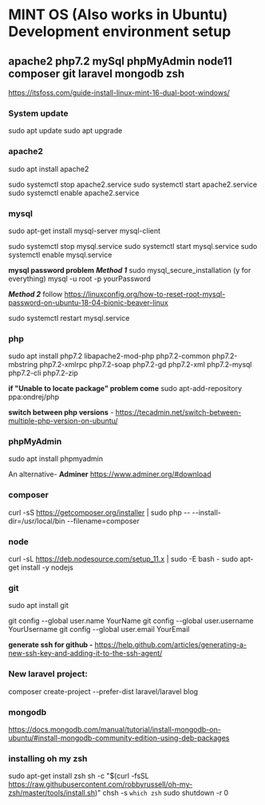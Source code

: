 # MINT OS (Also works in Ubuntu) Development environment setup
## apache2 php7.2 mySql phpMyAdmin node11 composer git laravel mongodb zsh 

https://itsfoss.com/guide-install-linux-mint-16-dual-boot-windows/

### System update
sudo apt update
sudo apt upgrade

### apache2
sudo apt install apache2

sudo systemctl stop apache2.service
sudo systemctl start apache2.service
sudo systemctl enable apache2.service

### mysql
sudo apt-get install mysql-server mysql-client

sudo systemctl stop mysql.service
sudo systemctl start mysql.service
sudo systemctl enable mysql.service

**mysql password problem**
***Method 1***
sudo mysql_secure_installation
(y for everything) 
mysql -u root -p
yourPassword

***Method 2***
follow https://linuxconfig.org/how-to-reset-root-mysql-password-on-ubuntu-18-04-bionic-beaver-linux

sudo systemctl restart mysql.service

### php
sudo apt install php7.2 libapache2-mod-php php7.2-common php7.2-mbstring php7.2-xmlrpc php7.2-soap php7.2-gd php7.2-xml php7.2-mysql php7.2-cli php7.2-zip

**if "Unable to locate package" problem come**
sudo apt-add-repository ppa:ondrej/php

**switch between php versions** - https://tecadmin.net/switch-between-multiple-php-version-on-ubuntu/

### phpMyAdmin
sudo apt install phpmyadmin

An alternative- **Adminer** https://www.adminer.org/#download

### composer
curl -sS https://getcomposer.org/installer | sudo php -- --install-dir=/usr/local/bin --filename=composer

### node
curl -sL https://deb.nodesource.com/setup_11.x | sudo -E bash -
sudo apt-get install -y nodejs

### git
sudo apt install git

git config --global user.name YourName
git config --global user.username YourUsername
git config --global user.email YourEmail

**generate ssh for github -** https://help.github.com/articles/generating-a-new-ssh-key-and-adding-it-to-the-ssh-agent/

### New laravel project:
composer create-project --prefer-dist laravel/laravel blog

### mongodb
https://docs.mongodb.com/manual/tutorial/install-mongodb-on-ubuntu/#install-mongodb-community-edition-using-deb-packages

### installing oh my zsh
sudo apt-get install zsh
sh -c "$(curl -fsSL https://raw.githubusercontent.com/robbyrussell/oh-my-zsh/master/tools/install.sh)"
chsh -s `which zsh`
sudo shutdown -r 0
